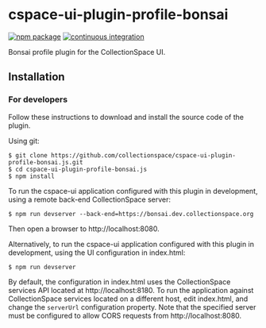 # cspace-ui-plugin-profile-bonsai

[![npm package](https://img.shields.io/npm/v/cspace-ui-plugin-profile-bonsai.svg)](https://www.npmjs.com/package/cspace-ui-plugin-profile-bonsai)
[![continuous integration](https://github.com/collectionspace/cspace-ui-plugin-profile-bonsai.js/actions/workflows/ci-js.yml/badge.svg?branch=master&event=push)](https://github.com/collectionspace/cspace-ui-plugin-profile-bonsai.js/actions/workflows/ci-js.yml)

Bonsai profile plugin for the CollectionSpace UI.

## Installation

### For developers

Follow these instructions to download and install the source code of the plugin.

Using git:

```
$ git clone https://github.com/collectionspace/cspace-ui-plugin-profile-bonsai.js.git
$ cd cspace-ui-plugin-profile-bonsai.js
$ npm install
```

To run the cspace-ui application configured with this plugin in development, using a remote
back-end CollectionSpace server:

```
$ npm run devserver --back-end=https://bonsai.dev.collectionspace.org
```

Then open a browser to http://localhost:8080.

Alternatively, to run the cspace-ui application configured with this plugin in development, using
the UI configuration in index.html:

```
$ npm run devserver
```

By default, the configuration in index.html uses the CollectionSpace services API located at
http://localhost:8180. To run the application against CollectionSpace services located on a
different host, edit index.html, and change the `serverUrl` configuration property. Note that the
specified server must be configured to allow CORS requests from http://localhost:8080.
